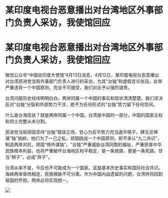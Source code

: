 # 某印度电视台恶意播出对台湾地区外事部门负责人采访，我使馆回应

# 某印度电视台恶意播出对台湾地区外事部门负责人采访，我使馆回应

微信公众号“中国驻印度大使馆”4月13日消息，4月12日，某印度电视台恶意播出对台湾民进党当局外事部门负责人进行的采访，为其“台独”和虚假言论张目。此举严重违背一个中国原则，完全不可接受，我们对此予以强烈谴责。

台湾问题历史经纬明明白白，两岸同属一个中国的事实和现状清清楚楚。我们坚决反对“台独”分裂和外部势力干涉，绝不为任何形式的“台独”势力留下任何空间。

什么是台海现状？就是两岸同属一个中国，台湾是中国的一部分，中国的国家主权和领土完整从未分割。

民进党当局顽固坚持“台独”错误立场，甘心为反华势力充当遏华棋子，肆无忌惮谋“独”挑衅。他们为了一己之私，顽固挑战一个中国原则，拒不承认“九二共识”，制造两岸对抗，顽固“倚外谋独”。“台独”严重威胁台湾同胞的福祉，严重损害中华民族根本利益，也将严重破坏台海地区和平稳定，是一条绝路，更是一条死路。甘当“棋子”，必成“弃子”。

台湾从来不是，今后也不可能成为一个国家。这是基本历史事实和国际社会共识。海峡两岸骨肉相连，民族根脉不可分离。作为中国内战遗留的问题，台湾终将回到祖国的怀抱，两岸必将实现统一。

![](https://inews.gtimg.com/om_bt/OJGGXsJzmRnbpCjWhSKUc_LhubG3IqIuap03v9AFzMOc8AA/1000)

